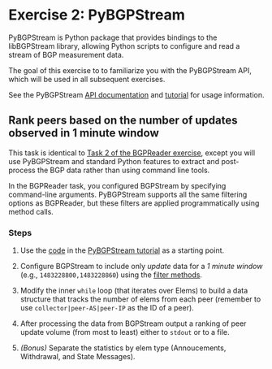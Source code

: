 # Exercise 2: PyBGPStream

PyBGPStream is Python package that provides bindings to the libBGPStream
library, allowing Python scripts to configure and read a stream of BGP
measurement data.

The goal of this exercise to to familiarize you with the PyBGPStream API, which
will be used in all subsequent exercises.

See the PyBGPStream
[API documentation](http://bgpstream.caida.org/docs/api/pybgpstream/_pybgpstream.html)
and [tutorial](http://bgpstream.caida.org/docs/tutorials/pybgpstream) for usage
information.

## Rank peers based on the number of updates observed in 1 minute window

This task is identical to
[Task 2 of the BGPReader exercise](/exercise-1-bgpreader/README.md),
except you will use PyBGPStream and standard Python features to extract and
post-process the BGP data rather than using command line tools.

In the BGPReader task, you configured BGPStream by specifying command-line
arguments. PyBGPStream supports all the same filtering options as BGPReader,
but these filters are applied programmatically using method calls.

### Steps

1. Use the 
[code](http://bgpstream.caida.org/bundles/caidabgpstreamwebhomepage/docs/tutorials/code/pybgpstream-print.py)
in the 
[PyBGPStream tutorial](http://bgpstream.caida.org/docs/tutorials/pybgpstream)
as a starting point.

1. Configure BGPStream to include only _update_ data for a _1 minute window_ (e.g., `1483228800,1483228860`)
using the
[filter methods](http://bgpstream.caida.org/docs/api/pybgpstream/_pybgpstream.html#_pybgpstream.BGPStream.add_filter).

1. Modify the inner `while` loop (that iterates over Elems) to build a data
structure that tracks the number of elems from each peer (remember to use
`collector|peer-AS|peer-IP` as the ID of a peer).

1. After processing the data from BGPStream output a ranking of peer update 
volume (from most to least) either to `stdout` or to a file.

1. _(Bonus)_ Separate the statistics by elem type (Annoucements, Withdrawal, and
State Messages).
